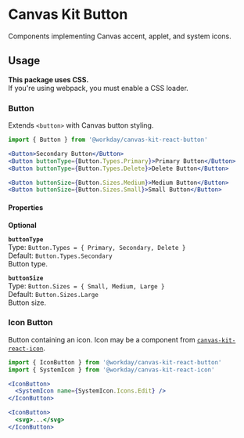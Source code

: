 # Canvas Kit Button

Components implementing Canvas accent, applet, and system icons.

## Usage

**This package uses CSS.**  
If you're using webpack, you must enable a CSS loader.

### Button

Extends `<button>` with Canvas button styling.

```jsx
import { Button } from '@workday/canvas-kit-react-button'

<Button>Secondary Button</Button>
<Button buttonType={Button.Types.Primary}>Primary Button</Button>
<Button buttonType={Button.Types.Delete}>Delete Button</Button>

<Button buttonSize={Button.Sizes.Medium}>Medium Button</Button>
<Button buttonSize={Button.Sizes.Small}>Small Button</Button>
```

#### Properties

**Optional**

**`buttonType`**  
Type: `Button.Types = { Primary, Secondary, Delete }`  
Default: `Button.Types.Secondary`  
Button type.

**`buttonSize`**  
Type: `Button.Sizes = { Small, Medium, Large }`  
Default: `Button.Sizes.Large`  
Button size.

### Icon Button

Button containing an icon. Icon may be a component from [`canvas-kit-react-icon`](../canvas-kit-react-icon).

```jsx
import { IconButton } from '@workday/canvas-kit-react-button'
import { SystemIcon } from '@workday/canvas-kit-react-icon'

<IconButton>
  <SystemIcon name={SystemIcon.Icons.Edit} />
</IconButton>

<IconButton>
  <svg>...</svg>
</IconButton>
```
